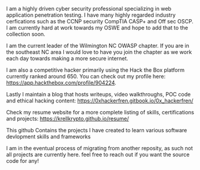 I am a highly driven cyber security professional specializing in web application penetration testing. I have many highly regarded industry cerfications such as the CCNP security CompTIA CASP+ and Off sec OSCP. I am currently hard at work towards my OSWE and hope to add that to the collection soon. 

I am the current leader of the Wilmington NC OWASP chapter. If you are in the southeast NC area I would love to have you join the chapter as we work each day towards making a more secure internet. 

I am also a competitive hacker primarily using the Hack the Box platform currently ranked around 650. You can check out my profile here: 
https://app.hackthebox.com/profile/904224. 

Lastly I maintain a blog that hosts writeups, video walkthroughs, POC code and ethical hacking content: 
https://0xhackerfren.gitbook.io/0x_hackerfren/

Check my resume website for a more complete listing of skills, certifications and projects:
https://krellkrypto.github.io/resume/


This github Contains the projects I have created to learn various software devlopment skills and frameworks 

I am in the eventual process of migrating from another reposity, as such not all projects are currently here. feel free to reach out if you want the source code for any!
